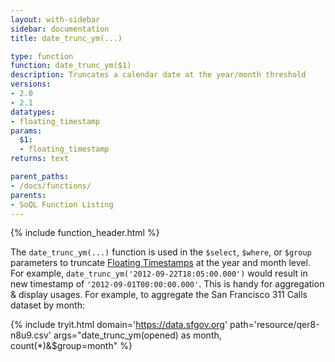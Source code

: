 ```yaml
---
layout: with-sidebar
sidebar: documentation
title: date_trunc_ym(...)

type: function
function: date_trunc_ym($1)
description: Truncates a calendar date at the year/month threshold
versions:
- 2.0
- 2.1
datatypes:
- floating_timestamp
params:
  $1:
  - floating_timestamp
returns: text

parent_paths: 
- /docs/functions/
parents: 
- SoQL Function Listing 
---
```


{% include function_header.html %}

The `date_trunc_ym(...)` function is used in the `$select`, `$where`, or `$group` parameters to truncate [Floating Timestamps](/docs/datatypes/number.html) at the year and month level. For example, `date_trunc_ym('2012-09-22T18:05:00.000')` would result in new timestamp of `'2012-09-01T00:00:00.000'`. This is handy for aggregation & display usages. For example, to aggregate the San Francisco 311 Calls dataset by month: 

{% include tryit.html domain='https://data.sfgov.org' path='resource/qer8-n8u9.csv' args="date_trunc_ym(opened) as month,  count(*)&$group=month" %}
